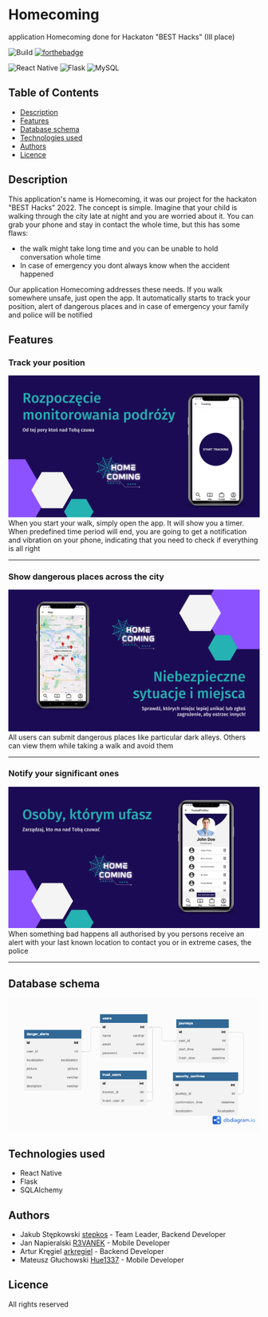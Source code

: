 # Homecoming
application Homecoming done for Hackaton "BEST Hacks" (III place)

![Build](https://forthebadge.com/images/badges/built-with-love.svg)
[![forthebadge](https://forthebadge.com/images/badges/powered-by-energy-drinks.svg)](https://forthebadge.com)


![React Native](https://img.shields.io/badge/React_Native-20232A?style=for-the-badge&logo=react&logoColor=61DAFB)
![Flask](https://img.shields.io/badge/Flask-000000?style=for-the-badge&logo=flask&logoColor=white)
![MySQL](https://img.shields.io/badge/MySQL-00000F?style=for-the-badge&logo=mysql&logoColor=white)



## Table of Contents
* [Description](#Description)
* [Features](#Features)
* [Database schema](#Database-schema)
* [Technologies used](#Technologies-used)
* [Authors](#Authors)
* [Licence](#Licence)


## Description
This application's name is Homecoming, it was our project for the hackaton "BEST Hacks" 2022. The concept is simple. Imagine that your child is walking through the city late at night and you are worried about it. You can grab your phone and stay in contact the whole time, but this has some flaws:
- the walk might take long time and you can be unable to hold conversation whole time
- In case of emergency you dont always know when the accident happened

Our application Homecoming addresses these needs. If you walk somewhere unsafe, just open the app. It automatically starts to track your position, alert of dangerous places and in case of emergency your family and police will be notified

## Features
### Track your position
![slide1](https://github.com/R3VANEK/homecoming-app/blob/main/doc/4.png)
When you start your walk, simply open the app. It will show you a timer. When predefined time period will end, you are going to get a notification and vibration on your phone, indicating that you need to check if everything is all right
<hr>

### Show dangerous places across the city
![slide2](https://github.com/R3VANEK/homecoming-app/blob/main/doc/7.png)
All users can submit dangerous places like particular dark alleys. Others can view them while taking a walk and avoid them 
<hr>

### Notify your significant ones
![slide3](https://github.com/R3VANEK/homecoming-app/blob/main/doc/6.png)
When something bad happens all authorised by you persons receive an alert with your last known location to contact you or in extreme cases, the police
<hr>

## Database schema
![database](https://github.com/R3VANEK/homecoming-app/blob/main/doc/dbschema.png)

## Technologies used
* React Native
* Flask
* SQLAlchemy


## Authors
- Jakub Stępkowski [stepkos](https://github.com/stepkos) - Team Leader, Backend Developer
- Jan Napieralski  [R3VANEK](https://github.com/R3VANEK) - Mobile Developer
- Artur Kręgiel [arkregiel](https://github.com/arkregiel) - Backend Developer
- Mateusz Głuchowski [Hue1337](https://github.com/Hue1337) - Mobile Developer

## Licence
All rights reserved
